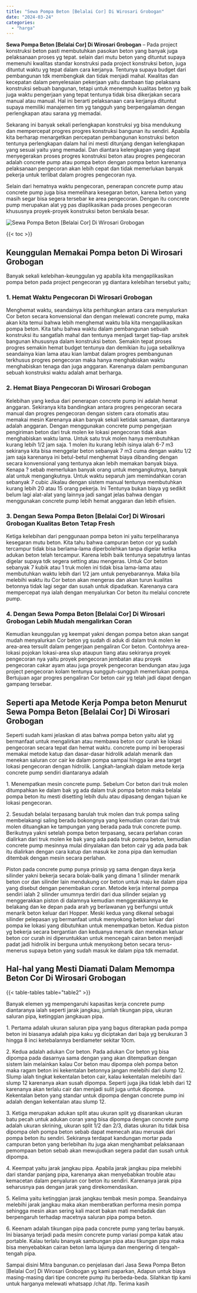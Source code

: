 ```yaml
---
title: "Sewa Pompa Beton [Belalai Cor] Di Wirosari Grobogan"
date: "2024-03-24"
categories: 
  - "harga"
---
```


**Sewa Pompa Beton \[Belalai Cor\] Di Wirosari Grobogan** – Pada project konstruksi beton pasti membutuhkan pasokan beton yang banyak juga pelaksanaan proses yg tepat. selain dari mutu beton yang dituntut supaya memenuhi kwalitas standar konstruksi pada project konstruksi beton, juga dituntut waktu yg tepat dalam cara kerjanya. Tentunya supaya budget dari pembangunan tdk membengkak dan tidak menjadi mahal. Kwalitas dan kecepatan dalam penyelesaian pekerjaan yaitu dambaan tiap pelaksana konstruksi sebuah bangunan, tetapi untuk menempuh kualitas beton yg baik juga waktu pengerjaan yang tepat tentunya tidak bisa dikerjakan secara manual atau manual. Hal ini berarti pelaksanaan cara kerjanya dituntut supaya memiliki manajemen tim yg tangguh yang berpengalaman dengan perlengkapan atau sarana yg memadai.

Sekarang ini banyak sekali perlengkapan konstruksi yg bisa mendukung dan mempercepat progres progres konstruksi bangunan itu sendiri. Apabila kita berharap menargetkan percepatan pembangunan konstruksi beton tentunya perlengkapan dalam hal ini mesti ditunjang dengan kelengkapan yang sesuai yaitu yang memadai. Dan diantara kelengkapan yang dapat menyegerakan proses progres konstruksi beton atau progres pengecoran adalah concrete pump atau pompa beton dengan pompa beton karenanya pelaksanaan pengecoran akan lebih cepat dan tidak memerlukan banyak pekerja untuk terlibat dalam progres pengecoran nya.

Selain dari hematnya waktu pengecoran, penerapan concrete pump atau concrete pump juga bisa memelihara kesegaran beton, karena beton yang masih segar bisa segera tersebar ke area pengecoran. Dengan itu concrete pump merupakan alat yg pas diaplikasikan pada proses pengecoran khususnya proyek-proyek konstruksi beton berskala besar.

![Sewa Pompa Beton [Belalai Cor] Di Wirosari Grobogan](/images/sewa-concrete-pump-32.png)

{{< toc >}}

## Keunggulan Memakai Pompa beton Di Wirosari Grobogan

Banyak sekali kelebihan-keunggulan yg apabila kita mengaplikasikan pompa beton pada project pengecoran yg diantara kelebihan tersebut yaitu;

### 1\. Hemat Waktu Pengecoran Di Wirosari Grobogan

Menghemat waktu, seandainya kita perhitungkan antara cara menyalurkan Cor beton secara konvensional dan dengan melewati concrete pump, maka akan kita temui bahwa lebih menghemat waktu bila kita mengaplikasikan pompa beton. Kita tahu bahwa waktu dalam pembangunan sebuah konstruksi itu sangatlah mahal dan tentunya menjadi target tiap-tiap arsitek bangunan khususnya dalam konstruksi beton. Semakin tepat proses progres semakin hemat budget tentunya dan demikian itu juga sebaliknya seandainya kian lama atau kian lambat dalam progres pembangunan terkhusus progres pengecoran maka hanya menghabiskan waktu menghabiskan tenaga dan juga anggaran. Karenanya dalam pembangunan sebuah konstruksi waktu adalah amat berharga.

### 2\. Hemat Biaya Pengecoran Di Wirosari Grobogan

Kelebihan yang kedua dari penerapan concrete pump ini adalah hemat anggaran. Sekiranya kita bandingkan antara progres pengecoran secara manual dan progres pengecoran dengan sistem cara otomatis atau memakai mesin Karenanya akan banyak sekali ketidak samaan, diantaranya adalah anggaran. Dengan menggunakan concrete pump pengerjaan pengiriman beton dari truk molen ke lokasi pengecoran tidak akan menghabiskan waktu lama. Untuk satu truk molen hanya membutuhkan kurang lebih 1/2 jam saja. 1 molen itu kurang lebih isinya ialah 6-7 m3 sekiranya kita bisa menggelar beton sebanyak 7 m3 cuma dengan waktu 1/2 jam saja karenanya ini betul-betul menghemat biaya dibanding dengan secara konvensional yang tentunya akan lebih memakan banyak biaya. Kenapa ? sebab memerlukan banyak orang untuk mengangkutnya, banyak alat untuk mengangkutnya. Untuk waktu separuh jam memindahkan coran sebanyak 7 cubic Jikalau dengan sistem manual tentunya membutuhkan kurang lebih 20 atau 15 orang pekerja. Ini Tentunya bukan biaya yg sedikit belum lagi alat-alat yang lainnya jadi sangat jelas bahwa dengan menggunakan concrete pump lebih hemat anggaran dan lebih efisien.

### 3\. Dengan Sewa Pompa Beton \[Belalai Cor\] Di Wirosari Grobogan Kualitas Beton Tetap Fresh

Ketiga kelebihan dari penggunaan pompa beton ini yaitu terpeliharanya kesegaran mutu beton. Kita tahu bahwa campuran beton cor yg sudah tercampur tidak bisa berlama-lama diperbolehkan tanpa digelar ketika adukan beton telah tercampur. Karena lebih baik tentunya sepatutnya lantas digelar supaya tdk segera setting atau mengeras. Untuk Cor beton sebanyak 7 kubik atau 1 truk molen ini tidak bisa lama-lama atau membutuhkan waktu lebih dari 1/2 jam untuk penyebarannya. Maka bila melebihi waktu itu Cor beton akan mengeras dan akan turun kualitas betonnya tidak lagi segar dan susah untuk dipadatkan. Karenanya cara mempercepat nya ialah dengan menyalurkan Cor beton itu melalui concrete pump.

### 4\. Dengan Sewa Pompa Beton \[Belalai Cor\] Di Wirosari Grobogan Lebih Mudah mengalirkan Coran

Kemudian keunggulan yg keempat yakni dengan pompa beton akan sangat mudah menyalurkan Cor beton yg sudah di aduk di dalam truk molen ke area-area tersulit dalam pengerjaan pengaliran Cor beton. Contohnya area-lokasi pojokan lokasi-area slup ataupun tiang atau sekiranya proyek pengecoran nya yaitu proyek pengecoran jembatan atau proyek pengecoran cakar ayam atau juga proyek pengecoran bendungan atau juga project pengecoran kolam tentunya sungguh-sungguh memerlukan pompa. Bertujuan agar progres pengaliran Cor beton cair yg telah jadi dapat dengan gampang tersebar.

## Seperti apa Metode Kerja Pompa beton Menurut Sewa Pompa Beton \[Belalai Cor\] Di Wirosari Grobogan

Seperti sudah kami jelaskan di atas bahwa pompa beton yaitu alat yg bermanfaat untuk mengalirkan atau membawa beton cor curah ke lokasi pengecoran secara tepat dan hemat waktu. concrete pump ini beroperasi memakai metode katup dan dasar-dasar hidrolik adalah menarik dan menekan saluran cor cair ke dalam pompa sampai hingga ke area target lokasi pengecoran dengan hidrolik. Langkah-langkah dalam metode kerja concrete pump sendiri diantaranya adalah

1\. Menempatkan mesin concrete pump. Sebelum Cor beton dari truk molen ditumpahkan ke dalam bak yg ada dalam truk pompa beton maka belalai pompa beton itu mesti disetting lebih dulu atau dipasang dengan tujuan ke lokasi pengecoran.

2\. Sesudah belalai terpasang barulah truk molen dan truk pompa saling membelakangi saling beradu bokongnya yang kemudian coran dari truk molen dituangkan ke tampungan yang berada pada truk concrete pump. Berikutnya yakni setelah pompa beton terpasang, secara perlahan coran dialirkan dari truk molen ke bak yang ada pada truk pompa beton, kemudian concrete pump mesinnya mulai dinyalakan dan beton cair yg ada pada bak itu dialirkan dengan cara katup dan masuk ke zona pipa dan kemudian ditembak dengan mesin secara perlahan.

Piston pada concrete pump punya prinsip yg sama dengan daya kerja silinder yakni bekerja secara bolak-balik yang dimana 1 silinder menarik beton cor dan silinder lain mendukung cor beton untuk maju ke dalam pipa yang disebut dengan penembakan coran. Metode kerja internal pompa sendiri ialah 2 silinder umumnya terdiri dari dua silinder sejalan yg menggerakkan piston di dalamnya kemudian menggerakkannya ke belakang dan ke depan pada arah yg berlawanan yg berfungsi untuk menarik beton keluar dari Hopper. Meski kedua yang dikenal sebagai silinder pelepasan yg bermanfaat untuk menyokong beton keluar dari pompa ke lokasi yang dibutuhkan untuk menempatkan beton. Kedua piston yg bekerja secara bergantian dan keduanya menarik dan menekan keluar beton cor curah ini diperuntukkan untuk mencegah cairan beton menjadi padat jadi hidrolik ini berguna untuk menyokong beton secara terus-menerus supaya beton yang sudah masuk ke dalam pipa tdk memadat.

## Hal-hal yang Mesti Diamati Dalam Memompa Beton Cor Di Wirosari Grobogan

{{< table-tables table="table2" >}}

Banyak elemen yg mempengaruhi kapasitas kerja concrete pump diantaranya ialah seperti jarak jangkau, jumlah tikungan pipa, ukuran saluran pipa, ketinggian jangkauan pipa.

1\. Pertama adalah ukuran saluran pipa yang bagus diterapkan pada pompa beton ini biasanya adalah pipa kaku yg diciptakan dari baja yg berukuran 3 hingga 8 inci ketebalannya berdiameter sekitar 10cm.

2\. Kedua adalah adukan Cor beton. Pada adukan Cor beton yg bisa dipompa pada dasarnya sama dengan yang akan ditempatkan dengan sistem lain melainkan kalau Cor beton mau dipompa oleh pompa beton maka ragam beton ini kekentalan betonnya jangan melebihi dari slump 12. Slump ialah tingkat kekentalan beton cair, kalau kekentalan melebihi dari slump 12 karenanya akan susah dipompa. Seperti juga jika tidak lebih dari 12 karenanya akan terlalu cair dan menjadi sulit juga untuk dipompa. Kekentalan beton yang standar untuk dipompa dengan concrete pump ini adalah dengan kekentalan atau slump 12.

3\. Ketiga merupakan adukan split atau ukuran split yg disarankan ukuran batu pecah untuk adukan coran yang bisa dipompa dengan concrete pump adalah ukuran skrining, ukuran split 1/2 dan 2/3, diatas ukuran itu tidak bisa dipompa oleh pompa beton sebab dapat memecah atau merusak dari pompa beton itu sendiri. Sekiranya terdapat kandungan mortar pada campuran beton yang berlebihan itu juga akan menghambat pelaksanaan pemompaan beton sebab akan mewujudkan segera padat dan susah untuk dipompa.

4\. Keempat yaitu jarak jangkau pipa. Apabila jarak jangkau pipa melebihi dari standar panjang pipa, karenanya akan menyebabkan trouble atau kemacetan dalam penyaluran cor beton itu sendiri. Karenanya jarak pipa seharusnya pas dengan jarak yang direkomendasikan.

5\. Kelima yaitu ketinggian jarak jangkau tembak mesin pompa. Seandainya melebihi jarak jangkau maka akan memberatkan performa mesin pompa sehingga mesin akan sering kali macet bakan mati mendadak dan berpengaruh terhadap macetnya saluran pipa pompa beton.

6\. Keenam adalah tikungan pipa pada concrete pump yang terlau banyak. Ini biasanya terjadi pada mesim concrete pump variasi pompa katak atau portable. Kalau terlalu bnanyak sambungan pipa atau tikungan pipa maka bisa menyebabkan cairan beton lama lajunya dan mengering di tengah-tengah pipa.

Sampai disini Mitra bangunan.co penjelasan dari Jasa Sewa Pompa Beton \[Belalai Cor\] Di Wirosari Grobogan yg kami paparkan, Adapun untuk biaya masing-masing dari tipe concrete pump itu berbeda-beda. Silahkan tlp kami untuk harganya melewati whatsapp /chat /tlp. Terima kasih
